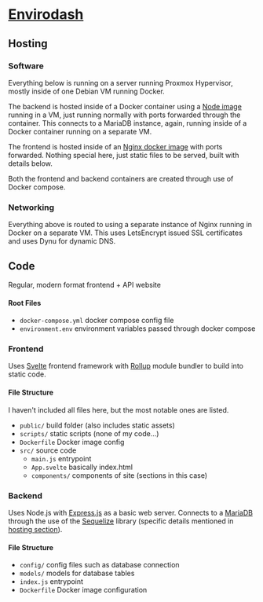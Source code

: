 ﻿# [Envirodash](https://envirodash.rowlinson.org.uk)
## Hosting
### Software
Everything below is running on a server running Proxmox Hypervisor, mostly inside of one Debian VM running Docker. 

The backend is hosted inside of a Docker container using a [Node image](https://hub.docker.com/_/node) running in a VM, just running normally with ports forwarded through the container. This connects to a MariaDB instance, again, running inside of a Docker container running on a separate VM. 

The frontend is hosted inside of an [Nginx docker image](https://hub.docker.com/_/nginx) with ports forwarded. Nothing special here, just static files to be served, built with details below.

Both the frontend and backend containers are created through use of Docker compose.
### Networking
Everything above is routed to using a separate instance of Nginx running in Docker on a separate VM. This uses LetsEncrypt issued SSL certificates and uses Dynu for dynamic DNS. 
## Code
Regular, modern format frontend + API website
#### Root Files
- `docker-compose.yml` docker compose config file
- `environment.env` environment variables passed through docker compose
### Frontend
Uses [Svelte](https://svelte.dev/) frontend framework with [Rollup](https://rollupjs.org/) module bundler to build into static code.
#### File Structure
I haven't included all files here, but the most notable ones are listed.
- `public/` build folder (also includes static assets)
- `scripts/` static scripts (none of my code...)
- `Dockerfile` Docker image config
- `src/` source code
	- `main.js` entrypoint
	- `App.svelte` basically index.html
	- `components/` components of site (sections in this case)

### Backend
Uses Node.js with [Express.js](https://expressjs.com/) as a basic web server. Connects to a [MariaDB](https://mariadb.org/) through the use of the [Sequelize](https://sequelize.org/) library (specific details mentioned in [hosting section](#hosting)).
#### File Structure
- `config/` config files such as database connection
- `models/` models for database tables
- `index.js` entrypoint
- `Dockerfile` Docker image configuration

